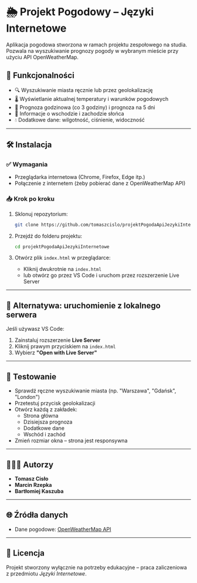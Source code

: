 # 🌦️ Projekt Pogodowy – Języki Internetowe

Aplikacja pogodowa stworzona w ramach projektu zespołowego na studia.  
Pozwala na wyszukiwanie prognozy pogody w wybranym mieście przy użyciu API OpenWeatherMap.

## 📄 Funkcjonalności

- 🔍 Wyszukiwanie miasta ręcznie lub przez geolokalizację
- 🌡️ Wyświetlanie aktualnej temperatury i warunków pogodowych
- 📆 Prognoza godzinowa (co 3 godziny) i prognoza na 5 dni
- 🌅 Informacje o wschodzie i zachodzie słońca
- 💧 Dodatkowe dane: wilgotność, ciśnienie, widoczność

---

## 🛠️ Instalacja

### ✅ Wymagania
- Przeglądarka internetowa (Chrome, Firefox, Edge itp.)
- Połączenie z internetem (żeby pobierać dane z OpenWeatherMap API)

### 📥 Krok po kroku

1. Sklonuj repozytorium:
   ```bash
   git clone https://github.com/tomaszcislo/projektPogodaApiJezykiInternetowe.git
   ```

2. Przejdź do folderu projektu:
   ```bash
   cd projektPogodaApiJezykiInternetowe
   ```

3. Otwórz plik `index.html` w przeglądarce:
   - Kliknij dwukrotnie na `index.html`
   - lub otwórz go przez VS Code i uruchom przez rozszerzenie Live Server

---

## 🚀 Alternatywa: uruchomienie z lokalnego serwera

Jeśli używasz VS Code:

1. Zainstaluj rozszerzenie **Live Server**
2. Kliknij prawym przyciskiem na `index.html`
3. Wybierz **"Open with Live Server"**

---

## 🧪 Testowanie

- Sprawdź ręczne wyszukiwanie miasta (np. "Warszawa", "Gdańsk", "London")
- Przetestuj przycisk geolokalizacji
- Otwórz każdą z zakładek:
  - Strona główna
  - Dzisiejsza prognoza
  - Dodatkowe dane
  - Wschód i zachód
- Zmień rozmiar okna – strona jest responsywna

---

## 👨‍👨‍👦 Autorzy

- **Tomasz Cisło** 
- **Marcin Rzepka** 
- **Bartłomiej Kaszuba** 

---

## 🌐 Źródła danych

- Dane pogodowe: [OpenWeatherMap API](https://openweathermap.org/api)

---

## 📝 Licencja

Projekt stworzony wyłącznie na potrzeby edukacyjne – praca zaliczeniowa z przedmiotu *Języki Internetowe*.
